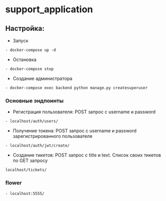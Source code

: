 # support_application


## Настройка:
- Запуск
```
- docker-compose up -d

```
- Остановка
```
- docker-compose stop
```
- Создание администратора
```
- docker-compose exec backend python manage.py createsuperuser
```
### Основные эндпоинты
- Регистрация пользователя: POST запрос с username и password 
```
- localhost/auth/users/ 
```
- Получение токена: POST запрос с username и password зарегистрированного пользователя
```
- localhost/auth/jwt/create/
```
- Создание тикетов: POST запрос с title и text. Список своих тикетов по GET запросу
```
localhost/tickets/
```
### flower
```
- localhost:5555/
```